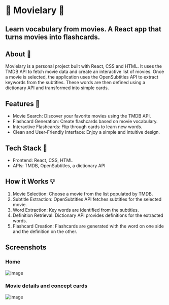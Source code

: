 # 🎥 Movielary 📖

## Learn vocabulary from movies. A React app that turns movies into flashcards.

## About 🎥

Movielary is a personal project built with React, CSS and HTML. It uses the TMDB API to fetch movie data and create an interactive list of movies. Once a movie is selected, the application uses the OpenSubtitles API to extract keywords from the subtitles. These words are then defined using a dictionary API and transformed into simple cards.

## Features 🌟

- Movie Search: Discover your favorite movies using the TMDB API.
- Flashcard Generation: Create flashcards based on movie vocabulary.
- Interactive Flashcards: Flip through cards to learn new words.
- Clean and User-Friendly Interface: Enjoy a simple and intuitive design.

## Tech Stack 🚀

- Frontend: React, CSS, HTML
- APIs: TMDB, OpenSubtitles, a dictionary API

## How it Works 💡

1. Movie Selection: Choose a movie from the list populated by TMDB.
2. Subtitle Extraction: OpenSubtitles API fetches subtitles for the selected movie.
3. Word Extraction: Key words are identified from the subtitles.
4. Definition Retrieval: Dictionary API provides definitions for the extracted words.
5. Flashcard Creation: Flashcards are generated with the word on one side and the definition on the other.

## Screenshots

### Home

![image](https://github.com/user-attachments/assets/3f9e0cb4-9258-4002-b857-9c56d1243fa7)

### Movie details and concept cards

![image](https://github.com/user-attachments/assets/772beb0e-06e3-4968-b7fe-0d854bc983cd)

